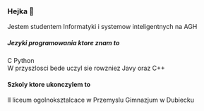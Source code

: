 ### Hejka 👋

Jestem studentem Informatyki i systemow inteligentnych na AGH

##### Jezyki programowania ktore znam to
C
Python  
W przyszlosci bede uczyl sie rowzniez Javy oraz C++

#### Szkoly ktore ukonczylem to 
II liceum ogolnoksztalcace w Przemyslu
Gimnazjum w Dubiecku

 

